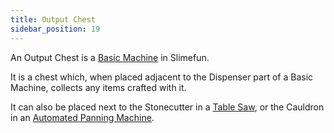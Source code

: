 ```yaml
---
title: Output Chest
sidebar_position: 19
---
```


An Output Chest is a [Basic Machine](Basic-Machines.md) in Slimefun.

It is a chest which, when placed adjacent to the Dispenser part of a Basic Machine, collects any items crafted with it.

It can also be placed next to the Stonecutter in a [Table Saw](Table-Saw.md), or the Cauldron in an [Automated Panning Machine](Automated-Panning-Machine.md).
